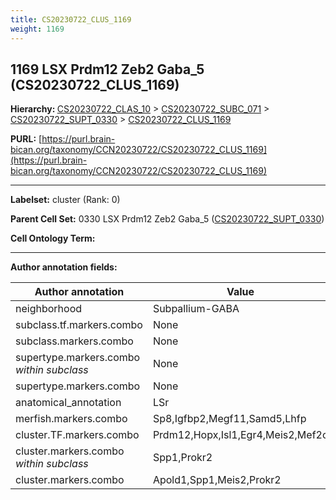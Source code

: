 ```yaml
---
title: CS20230722_CLUS_1169
weight: 1169
---
```

## 1169 LSX Prdm12 Zeb2 Gaba_5 (CS20230722_CLUS_1169)
<b>Hierarchy: </b>
[CS20230722_CLAS_10](../CS20230722_CLAS_10) >
[CS20230722_SUBC_071](../CS20230722_SUBC_071) >
[CS20230722_SUPT_0330](../CS20230722_SUPT_0330) >
[CS20230722_CLUS_1169](../CS20230722_CLUS_1169)

**PURL:** [https://purl.brain-bican.org/taxonomy/CCN20230722/CS20230722_CLUS_1169](https://purl.brain-bican.org/taxonomy/CCN20230722/CS20230722_CLUS_1169)

---


**Labelset:** cluster (Rank: 0)

**Parent Cell Set:** 0330 LSX Prdm12 Zeb2 Gaba_5 ([CS20230722_SUPT_0330](../CS20230722_SUPT_0330))



**Cell Ontology Term:** 

[MARKER GENES.]: #


---

[TRANSFERRED ANNOTATIONS.]: #


[AUTHOR ANNOTATION FIELDS.]: #


**Author annotation fields:**

| Author annotation | Value |
|-------------------|-------|
|neighborhood|Subpallium-GABA|
|subclass.tf.markers.combo|None|
|subclass.markers.combo|None|
|supertype.markers.combo _within subclass_|None|
|supertype.markers.combo|None|
|anatomical_annotation|LSr|
|merfish.markers.combo|Sp8,Igfbp2,Megf11,Samd5,Lhfp|
|cluster.TF.markers.combo|Prdm12,Hopx,Isl1,Egr4,Meis2,Mef2c|
|cluster.markers.combo _within subclass_|Spp1,Prokr2|
|cluster.markers.combo|Apold1,Spp1,Meis2,Prokr2|
